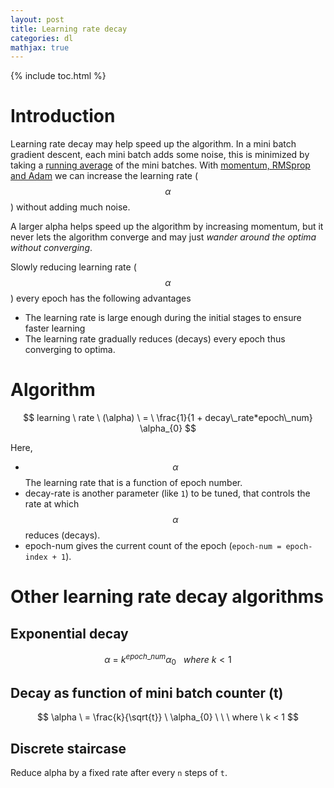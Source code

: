 ```yaml
---
layout: post
title: Learning rate decay
categories: dl
mathjax: true
---
```


{% include toc.html %}

# Introduction

Learning rate decay may help speed up the algorithm. In a mini batch gradient descent, each mini batch adds some noise, this is minimized by taking a [running average](/_posts/deeplearning/2017-11-23-running-average.md) of the mini batches. With [momentum, RMSprop and Adam](/_posts/deeplearning/2017-11-23-gradient-momentum-with-adam.md) we can increase the learning rate ($$\alpha$$) without adding much noise. 

A larger alpha helps speed up the algorithm by increasing momentum, but it never lets the algorithm converge and may just *wander around the optima without converging*. 

Slowly reducing learning rate ($$\alpha$$) every epoch has the following advantages

- The learning rate is large enough during the initial stages to ensure faster learning
- The learning rate gradually reduces (decays) every epoch thus converging to optima.

# Algorithm

$$
learning \ rate \ (\alpha) \ = \ \frac{1}{1 + decay\_rate*epoch\_num} \alpha_{0}
$$

Here,

- $$\alpha$$ The learning rate that is a function of epoch number.
- decay-rate is another parameter (like `1`) to be tuned, that controls the rate at which $$\alpha$$ reduces (decays).
- epoch-num gives the current count of the epoch (`epoch-num = epoch-index + 1`).



# Other learning rate decay algorithms

## Exponential decay

$$
\alpha \ = \ k^{epoch\_num} \alpha_{0} \ \ \ where \ k < 1
$$

## Decay as function of mini batch counter (t)

$$
\alpha \ = \frac{k}{\sqrt{t}} \ \alpha_{0} \ \ \ where \ k < 1
$$

## Discrete staircase

Reduce alpha by a fixed rate after every `n` steps of `t`.